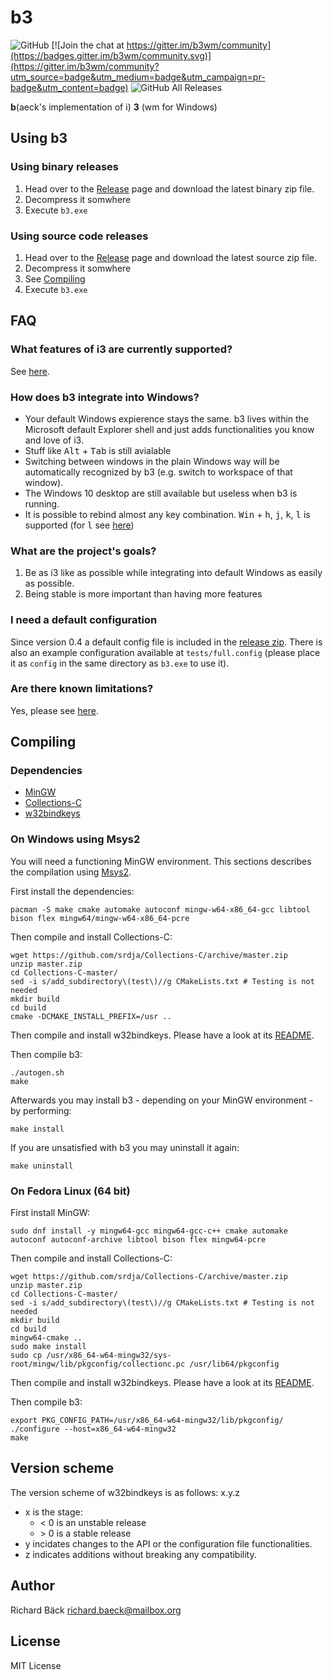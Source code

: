 # b3

![GitHub](https://img.shields.io/github/license/ritschmaster/b3)
[![Join the chat at https://gitter.im/b3wm/community](https://badges.gitter.im/b3wm/community.svg)](https://gitter.im/b3wm/community?utm_source=badge&utm_medium=badge&utm_campaign=pr-badge&utm_content=badge)
![GitHub All Releases](https://img.shields.io/github/downloads/ritschmaster/b3/total)

__b__(aeck's implementation of i) __3__ (wm for Windows)

## Using b3

### Using binary releases

1. Head over to the [Release](https://github.com/ritschmaster/b3/releases) page and download the latest binary zip file.
2. Decompress it somwhere
3. Execute `b3.exe`

### Using source code releases

1. Head over to the [Release](https://github.com/ritschmaster/b3/releases) page and download the latest source zip file.
2. Decompress it somwhere
3. See [Compiling](#Compiling)
4. Execute `b3.exe`

## FAQ

### What features of i3 are currently supported?

See [here](https://github.com/ritschmaster/b3/blob/master/CompatibilityList.md).

### How does b3 integrate into Windows?

* Your default Windows expierence stays the same. b3 lives within the Microsoft
  default Explorer shell and just adds functionalities you know and love of i3.
* Stuff like <kbd>Alt</kbd> + <kbd>Tab</kbd> is still avialable
* Switching between windows in the plain Windows way will be automatically
  recognized by b3 (e.g. switch to workspace of that window).
* The Windows 10 desktop are still available but useless when b3 is running.
* It is possible to rebind almost any key combination. <kbd>Win</kbd> + <kbd>h</kbd>, <kbd>j</kbd>, <kbd>k</kbd>, <kbd>l</kbd> is supported (for <kbd>l</kbd> see [here](https://github.com/ritschmaster/w32bindkeys#i-want-to-remap-the-win-key))

### What are the project's goals?

1. Be as i3 like as possible while integrating into default Windows as easily as possible.
2. Being stable is more important than having more features

### I need a default configuration

Since version 0.4 a default config file is included in the [release zip](https://github.com/ritschmaster/b3/releases). There is also an example configuration available at `tests/full.config` (please place it as `config` in the same directory as `b3.exe` to use it).

### Are there known limitations?

Yes, please see [here](https://github.com/ritschmaster/w32bindkeys#are-there-known-limitations).

## Compiling

### Dependencies

* [MinGW](http://mingw.org/)
* [Collections-C](https://github.com/srdja/Collections-C)
* [w32bindkeys](https://github.com/ritschmaster/w32bindkeys)

### On Windows using Msys2

You will need a functioning MinGW environment. This sections describes the compilation using [Msys2](https://www.msys2.org/).

First install the dependencies:

    pacman -S make cmake automake autoconf mingw-w64-x86_64-gcc libtool bison flex mingw64/mingw-w64-x86_64-pcre

Then compile and install Collections-C:

    wget https://github.com/srdja/Collections-C/archive/master.zip
    unzip master.zip
    cd Collections-C-master/
    sed -i s/add_subdirectory\(test\)//g CMakeLists.txt # Testing is not needed
    mkdir build
    cd build
    cmake -DCMAKE_INSTALL_PREFIX=/usr ..

Then compile and install w32bindkeys. Please have a look at its [README](https://github.com/ritschmaster/w32bindkeys/blob/master/README.md).

Then compile b3:

    ./autogen.sh
    make

Afterwards you may install b3 - depending on your MinGW environment - by performing:

    make install

If you are unsatisfied with b3 you may uninstall it again:

    make uninstall

### On Fedora Linux (64 bit)

First install MinGW:

    sudo dnf install -y mingw64-gcc mingw64-gcc-c++ cmake automake autoconf autoconf-archive libtool bison flex mingw64-pcre

Then compile and install Collections-C:

    wget https://github.com/srdja/Collections-C/archive/master.zip
    unzip master.zip
    cd Collections-C-master/
    sed -i s/add_subdirectory\(test\)//g CMakeLists.txt # Testing is not needed
    mkdir build
    cd build
    mingw64-cmake ..
    sudo make install
    sudo cp /usr/x86_64-w64-mingw32/sys-root/mingw/lib/pkgconfig/collectionc.pc /usr/lib64/pkgconfig

Then compile and install w32bindkeys. Please have a look at its [README](https://github.com/ritschmaster/w32bindkeys/blob/master/README.md).

Then compile b3:

    export PKG_CONFIG_PATH=/usr/x86_64-w64-mingw32/lib/pkgconfig/
    ./configure --host=x86_64-w64-mingw32
    make

## Version scheme

The version scheme of w32bindkeys is as follows: x.y.z

* x is the stage:
  * < 0 is an unstable release
  * \> 0 is a stable release
* y incidates changes to the API or the configuration file functionalities.
* z indicates additions without breaking any compatibility.

## Author

Richard Bäck <richard.baeck@mailbox.org>

## License

MIT License
